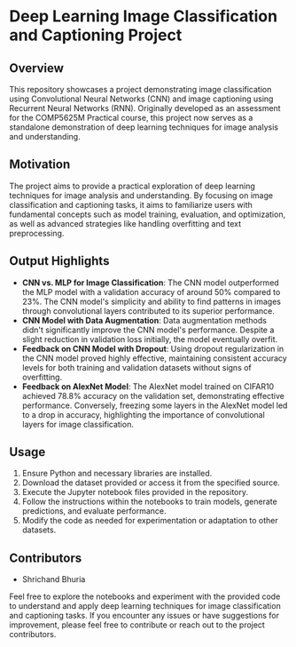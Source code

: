 # Deep Learning Image Classification and Captioning Project

## Overview
This repository showcases a project demonstrating image classification using Convolutional Neural Networks (CNN) and image captioning using Recurrent Neural Networks (RNN). Originally developed as an assessment for the COMP5625M Practical course, this project now serves as a standalone demonstration of deep learning techniques for image analysis and understanding.

## Motivation
The project aims to provide a practical exploration of deep learning techniques for image analysis and understanding. By focusing on image classification and captioning tasks, it aims to familiarize users with fundamental concepts such as model training, evaluation, and optimization, as well as advanced strategies like handling overfitting and text preprocessing.

## Output Highlights
- **CNN vs. MLP for Image Classification**: The CNN model outperformed the MLP model with a validation accuracy of around 50% compared to 23%. The CNN model's simplicity and ability to find patterns in images through convolutional layers contributed to its superior performance.
- **CNN Model with Data Augmentation**: Data augmentation methods didn't significantly improve the CNN model's performance. Despite a slight reduction in validation loss initially, the model eventually overfit.
- **Feedback on CNN Model with Dropout**: Using dropout regularization in the CNN model proved highly effective, maintaining consistent accuracy levels for both training and validation datasets without signs of overfitting.
- **Feedback on AlexNet Model**: The AlexNet model trained on CIFAR10 achieved 78.8% accuracy on the validation set, demonstrating effective performance. Conversely, freezing some layers in the AlexNet model led to a drop in accuracy, highlighting the importance of convolutional layers for image classification.

## Usage
1. Ensure Python and necessary libraries are installed.
2. Download the dataset provided or access it from the specified source.
3. Execute the Jupyter notebook files provided in the repository.
4. Follow the instructions within the notebooks to train models, generate predictions, and evaluate performance.
5. Modify the code as needed for experimentation or adaptation to other datasets.

## Contributors
- Shrichand Bhuria 

Feel free to explore the notebooks and experiment with the provided code to understand and apply deep learning techniques for image classification and captioning tasks. If you encounter any issues or have suggestions for improvement, please feel free to contribute or reach out to the project contributors.
